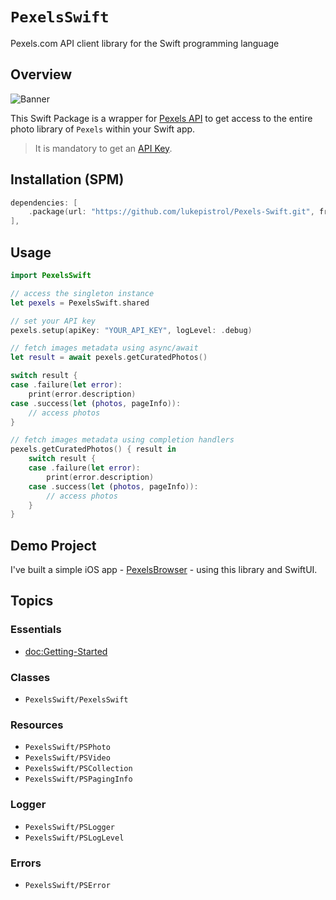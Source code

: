 # ``PexelsSwift``

Pexels.com API client library for the Swift programming language

## Overview

![Banner](Banner.png)

This Swift Package is a wrapper for [Pexels API](https://www.pexels.com/api) to get access to the entire photo library of `Pexels` within your Swift app.

> It is mandatory to get an [API Key](https://www.pexels.com/api).

## Installation (SPM)

```swift
dependencies: [
    .package(url: "https://github.com/lukepistrol/Pexels-Swift.git", from: "0.1.0")
],
```

## Usage

```swift
import PexelsSwift

// access the singleton instance
let pexels = PexelsSwift.shared

// set your API key
pexels.setup(apiKey: "YOUR_API_KEY", logLevel: .debug)

// fetch images metadata using async/await
let result = await pexels.getCuratedPhotos()

switch result {
case .failure(let error):
    print(error.description)
case .success(let (photos, pageInfo)):
    // access photos
}

// fetch images metadata using completion handlers
pexels.getCuratedPhotos() { result in
    switch result {
    case .failure(let error):
        print(error.description)
    case .success(let (photos, pageInfo)):
        // access photos
    }
}
```

## Demo Project

I've built a simple iOS app - [PexelsBrowser](https://github.com/lukepistrol/PexelsBrowser) - using this library and SwiftUI.

## Topics

### Essentials

- <doc:Getting-Started>

### Classes

- ``PexelsSwift/PexelsSwift``

### Resources

- ``PexelsSwift/PSPhoto``
- ``PexelsSwift/PSVideo``
- ``PexelsSwift/PSCollection``
- ``PexelsSwift/PSPagingInfo``

### Logger

- ``PexelsSwift/PSLogger``
- ``PexelsSwift/PSLogLevel``

### Errors

- ``PexelsSwift/PSError``
